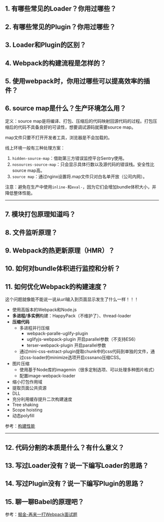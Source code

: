 ## 1. 有哪些常见的Loader？你用过哪些？



## 2. 有哪些常见的Plugin？你用过哪些？



## 3. Loader和Plugin的区别？



## 4. Webpack的构建流程是怎样的？



## 5. 使用webpack时，你用过哪些可以提高效率的插件？



## 6. source map是什么？生产环境怎么用？

定义：source map是将编译、打包、压缩后的代码映射回源代码的过程。打包压缩后的代码不具备良好的可读性，想要调试源码就需要source map。

map文件只要不打开开发者工具，浏览器是不会加载的。

线上环境一般有三种处理方案：

1. `hidden-source-map`：借助第三方错误监控平台Sentry使用。
2. `nosources-source-map`：只会显示具体行数以及源代码的错误栈。安全性比source map高。
3. `source map`：通过nginx设置将.map文件只对白名单开放（公司内网）。

注意：避免在生产中使用`inline-`和`eval-`，因为它们会增加bundle体积大小，并降低整体性能。

---

## 7. 模块打包原理知道吗？



## 8. 文件监听原理？



## 9. Webpack的热更新原理（HMR）？





## 10. 如何对bundle体积进行监控和分析？



## 11. 如何优化Webpack的构建速度？

这个问题就像能不能说一说从url输入到页面显示发生了什么一样！！！

* 使用高版本的Webpack和Node.js
* **多进程/多实例**构建：HappyPack（不维护了）、thread-loader
* **压缩代码**
  * 多进程并行压缩
    * webpack-paralle-uglify-plugin
    * uglifyjs-webpack-plugin 开启parallel参数（不支持ES6）
    * terser-webpack-plugin 开启parallel参数
  * 通过mini-css-extract-plugin提取chunk中的css代码到单独的文件，通过css-loader的minimize选项开启cssnano压缩CSS。
* 图片压缩
  * 使用基于Node库的imagemin（很多定制选项、可以处理多种图片格式）
  * 配置image-webpack-loader
* 缩小打包作用域
* 提取页面公共资源
* DLL
* 充分利用缓存提升二次构建速度
* Tree shaking
* Scope hoisting
* 动态polyfill

参考：[构建性能](https://www.webpackjs.com/guides/build-performance/)

---

## 12. 代码分割的本质是什么？有什么意义？



## 13. 写过Loader没有？说一下编写Loader的思路？



## 14. 写过Plugin没有？说一下编写Plugin的思路？



## 15. 聊一聊Babel的原理吧？





参考：[掘金-再来一打Webpack面试题](https://juejin.cn/post/6844904094281236487)